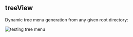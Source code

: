 ## treeView

Dynamic tree menu generation from any given root directory:

![testing tree menu](https://thumbs.gfycat.com/RewardingMiserableBarnacle-size_restricted.gif)
